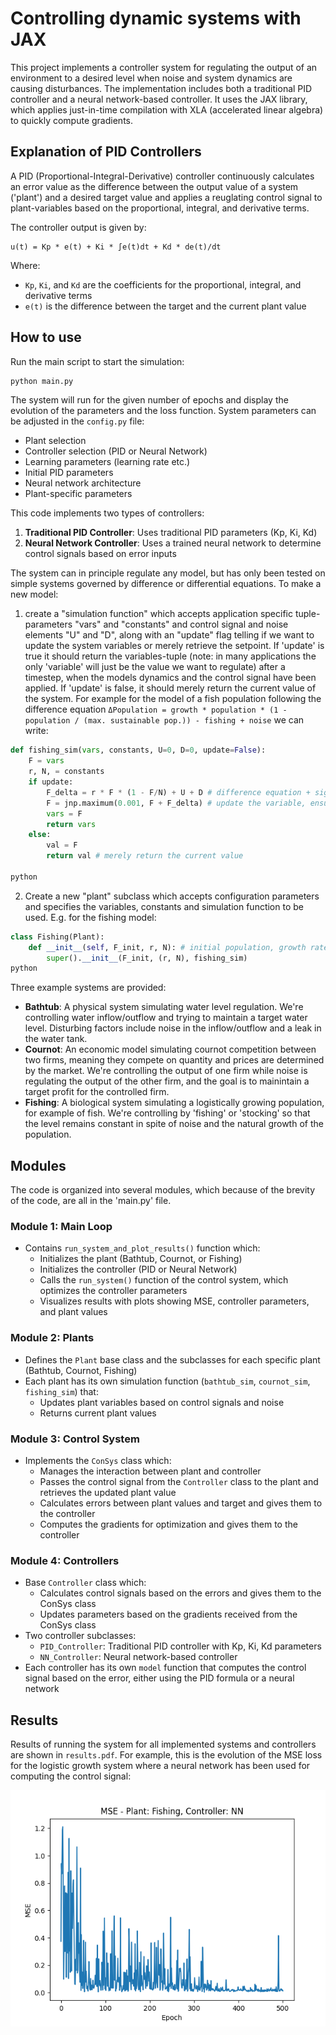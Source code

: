 # Controlling dynamic systems with JAX

This project implements a controller system for regulating the output of an environment to a desired level when noise and system dynamics are causing disturbances. The implementation includes both a traditional PID controller and a neural network-based controller. It uses the JAX library, which applies just-in-time compilation with XLA (accelerated linear algebra) to quickly compute gradients.

## Explanation of PID Controllers

A PID (Proportional-Integral-Derivative) controller continuously calculates an error value as the difference between the output value of a system ('plant') and a desired target value and applies a reuglating control signal to plant-variables based on the proportional, integral, and derivative terms.

The controller output is given by:

```
u(t) = Kp * e(t) + Ki * ∫e(t)dt + Kd * de(t)/dt
```

Where:

- `Kp`, `Ki`, and `Kd` are the coefficients for the proportional, integral, and derivative terms
- `e(t)` is the difference between the target and the current plant value

## How to use

Run the main script to start the simulation:

```bash
python main.py
```

The system will run for the given number of epochs and display the evolution of the parameters and the loss function. System parameters can be adjusted in the `config.py` file:

- Plant selection
- Controller selection (PID or Neural Network)
- Learning parameters (learning rate etc.)
- Initial PID parameters
- Neural network architecture
- Plant-specific parameters

This code implements two types of controllers:

1. **Traditional PID Controller**: Uses traditional PID parameters (Kp, Ki, Kd)
2. **Neural Network Controller**: Uses a trained neural network to determine control signals based on error inputs

The system can in principle regulate any model, but has only been tested on simple systems governed by difference or differential equations. To make a new model:

1. create a "simulation function" which accepts application specific tuple-parameters "vars" and "constants" and control signal and noise elements "U" and "D", along with an "update" flag telling if we want to update the system variables or merely retrieve the setpoint. If 'update' is true it should return the variables-tuple (note: in many applications the only 'variable' will just be the value we want to regulate) after a timestep, when the models dynamics and the control signal have been applied. If 'update' is false, it should merely return the current value of the system. For example for the model of a fish population following the difference equation `ΔPopulation = growth * population * (1 - population / (max. sustainable pop.)) - fishing + noise` we can write:

```python
def fishing_sim(vars, constants, U=0, D=0, update=False):
    F = vars
    r, N, = constants
    if update:
        F_delta = r * F * (1 - F/N) + U + D # difference equation + signal + noise
        F = jnp.maximum(0.001, F + F_delta) # update the variable, ensuring a positive value
        vars = F
        return vars
    else:
        val = F
        return val # merely return the current value

python
```

2. Create a new "plant" subclass which accepts configuration parameters and specifies the variables, constants and simulation function to be used. E.g. for the fishing model:

```python
class Fishing(Plant):
    def __init__(self, F_init, r, N): # initial population, growth rate, and carrying capacity
        super().__init__(F_init, (r, N), fishing_sim)
python
```

Three example systems are provided:

- **Bathtub**: A physical system simulating water level regulation. We're controlling water inflow/outflow and trying to maintain a target water level. Disturbing factors include noise in the inflow/outflow and a leak in the water tank.
- **Cournot**: An economic model simulating cournot competition between two firms, meaning they compete on quantity and prices are determined by the market. We're controlling the output of one firm while noise is regulating the output of the other firm, and the goal is to mainintain a target profit for the controlled firm.
- **Fishing**: A biological system simulating a logistically growing population, for example of fish. We're controlling by 'fishing' or 'stocking' so that the level remains constant in spite of noise and the natural growth of the population.

## Modules

The code is organized into several modules, which because of the brevity of the code, are all in the 'main.py' file.

### Module 1: Main Loop

- Contains `run_system_and_plot_results()` function which:
  - Initializes the plant (Bathtub, Cournot, or Fishing)
  - Initializes the controller (PID or Neural Network)
  - Calls the `run_system()` function of the control system, which optimizes the controller parameters
  - Visualizes results with plots showing MSE, controller parameters, and plant values

### Module 2: Plants

- Defines the `Plant` base class and the subclasses for each specific plant (Bathtub, Cournot, Fishing)
- Each plant has its own simulation function (`bathtub_sim`, `cournot_sim`, `fishing_sim`) that:
  - Updates plant variables based on control signals and noise
  - Returns current plant values

### Module 3: Control System

- Implements the `ConSys` class which:
  - Manages the interaction between plant and controller
  - Passes the control signal from the `Controller` class to the plant and retrieves the updated plant value
  - Calculates errors between plant values and target and gives them to the controller
  - Computes the gradients for optimization and gives them to the controller

### Module 4: Controllers

- Base `Controller` class which:
  - Calculates control signals based on the errors and gives them to the ConSys class
  - Updates parameters based on the gradients received from the ConSys class
- Two controller subclasses:
  - `PID_Controller`: Traditional PID controller with Kp, Ki, Kd parameters
  - `NN_Controller`: Neural network-based controller
- Each controller has its own `model` function that computes the control signal based on the error, either using the PID formula or a neural network

## Results

Results of running the system for all implemented systems and controllers are shown in `results.pdf`. For example, this is the evolution of the MSE loss for the logistic growth system where a neural network has been used for computing the control signal:

![alt text](loss_nn_fishing.png)

